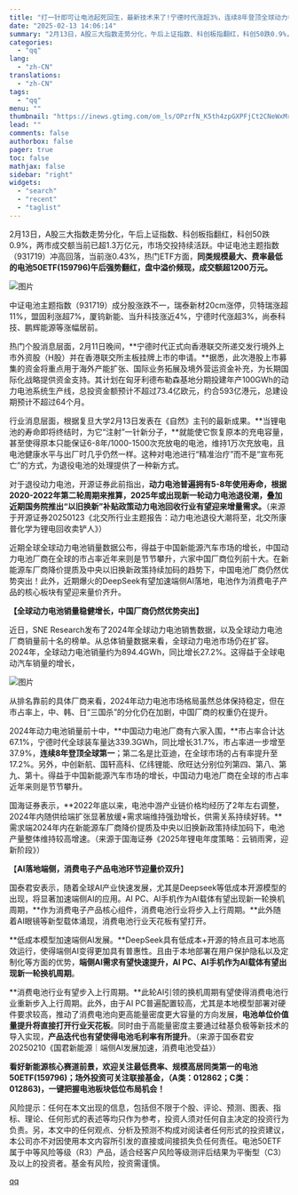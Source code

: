 ```yaml
---
title: "打一针即可让电池起死回生，最新技术来了!宁德时代涨超3%，连续8年登顶全球动力电池销量第一"
date: "2025-02-13 14:06:14"
summary: "2月13日，A股三大指数走势分化，午后上证指数、科创板指翻红，科创50跌0.9%，两市成交额当前已超..."
categories:
  - "qq"
lang:
  - "zh-CN"
translations:
  - "zh-CN"
tags:
  - "qq"
menu: ""
thumbnail: "https://inews.gtimg.com/om_ls/OPzrfN_K5th4zpGXPFjCt2CNeWxMrIRV7gs_BJ6gzQ2aoAA_640360/0"
lead: ""
comments: false
authorbox: false
pager: true
toc: false
mathjax: false
sidebar: "right"
widgets:
  - "search"
  - "recent"
  - "taglist"
---
```


2月13日，A股三大指数走势分化，午后上证指数、科创板指翻红，科创50跌0.9%，两市成交额当前已超1.3万亿元，市场交投持续活跃。中证电池主题指数（931719）冲高回落，当前涨0.43%，热门ETF方面，**同类规模最大、费率最低的电池50ETF(159796)午后强势翻红，盘中溢价频现，成交额超1200万元。**

![图片](https://inews.gtimg.com/om_bt/O0b5f0h-hIH0iyQnfS0jdOsv8qg4q45-yenTQmTM9zAKUAA/641)

中证电池主题指数（931719）成分股涨跌不一，瑞泰新材20cm涨停，贝特瑞涨超11%，盟固利涨超7%，厦钨新能、当升科技涨近4%，宁德时代涨超3%，尚泰科技、鹏辉能源等涨幅居前。

热门个股消息层面，2月11日晚间，**宁德时代正式向香港联交所递交发行境外上市外资股（H股）并在香港联交所主板挂牌上市的申请。**据悉，此次港股上市募集的资金将重点用于海外产能扩张、国际业务拓展及境外营运资金补充，为长期国际化战略提供资金支持。其计划在匈牙利德布勒森基地分期投建年产100GWh的动力电池系统生产线，总投资金额预计不超过73.4亿欧元，约合593亿港元，总建设期预计不超过64个月。

行业消息层面，根据复旦大学2月13日发表在《自然》主刊的最新成果。**当锂电池的寿命即将终结时，为它“注射”一针新分子，**就能使它恢复原本的充电容量，甚至使得原本只能保证6-8年/1000-1500次充放电的电池，维持1万次充放电，且电池健康水平与出厂时几乎仍然一样。这种对电池进行“精准治疗”而不是“宣布死亡”的方式，为退役电池的处理提供了一种新方式。

对于退役动力电池，开源证券此前指出，**动力电池普遍拥有5-8年使用寿命，根据2020-2022年第二轮周期来推算，2025年或出现新一轮动力电池退役潮，叠加近期国务院推出“以旧换新”补贴政策动力电池回收行业有望迎来增量需求。**（来源于开源证券20250123《北交所行业主题报告：动力电池退役大潮将至，北交所康普化学为锂电回收卖铲人》）

近期全球全球动力电池销量数据公布，得益于中国新能源汽车市场的增长，中国动力电池厂商在全球的市占率近年来则是节节攀升，六家中国厂商位列前十大。在新能源车厂商降价提质及中央以旧换新政策持续加码的趋势下，中国电池厂商仍然优势突出！此外，近期爆火的DeepSeek有望加速端侧AI落地，电池作为消费电子产品的核心板块有望迎来量价齐升。

**【全球动力电池销量稳健增长，中国厂商仍然优势突出】**

近日，SNE Research发布了2024年全球动力电池销售数据，以及全球动力电池厂商销量前十名的榜单。从总体销量数据来看，全球动力电池市场仍在扩容。2024年，全球动力电池销量约为894.4GWh，同比增长27.2%。这得益于全球电动汽车销量的增长，

![图片](https://inews.gtimg.com/om_bt/OUCQK4r1Kgxdd15ZQ44WrABYTmHSSO6bwFdXywoiW1hWIAA/641)

从排名靠前的具体厂商来看，2024年动力电池市场格局虽然总体保持稳定，但在市占率上，中、韩、日“三国杀”的分化仍在加剧，中国厂商的权重仍在提升。

2024年动力电池销量前十中，**中国动力电池厂商有六家入围，**市占率合计达67.1%，宁德时代全球装车量达339.3GWh，同比增长31.7%，市占率进一步增至37.9%，**连续8年登顶全球第一**；第二名是比亚迪，在全球市场的占有率提升至17.2%。另外，中创新航、国轩高科、亿纬锂能、欣旺达分别位列第四、第八、第九、第十。得益于中国新能源汽车市场的增长，中国动力电池厂商在全球的市占率近年来则是节节攀升。

国海证券表示，**2022年底以来，电池中游产业链价格均经历了2年左右调整，2024年内随供给端扩张显著放缓+需求端维持强劲增长，供需关系持续好转。**需求端2024年内在新能源车厂商降价提质及中央以旧换新政策持续加码下，电池产量整体维持较高增速。（来源于国海证券《2025年锂电年度策略：云销雨霁，迎新阶段》）

【**AI落地端侧，消费电子产品电池环节迎量价双升**】

国泰君安表示，随着全球AI产业快速发展，尤其是Deepseek等低成本开源模型的出现，将显著加速端侧AI的应用。AI PC、AI手机作为AI载体有望出现新一轮换机周期，**作为消费电子产品核心组件，消费电池行业将步入上行周期。**此外随着AI眼镜等新型载体涌现，消费电池行业天花板有望打开。

**低成本模型加速端侧AI发展。**DeepSeek具有低成本+开源的特点且可本地高效运行，使得端侧AI变得更加具有普惠性。且由于本地部署在用户保护隐私以及定制化等方面的优势，**端侧AI需求有望快速提升，AI PC、AI手机作为AI载体有望出现新一轮换机周期**。

**消费电池行业有望步入上行周期。**此轮AI引领的换机周期有望使得消费电池行业重新步入上行周期。此外，由于AI PC普遍配置较高，尤其是本地模型部署对硬件要求较高，推动了消费电池向更高能量密度更大容量的方向发展，**电池单位价值量提升将直接打开行业天花板**。同时由于高能量密度主要通过硅基负极等新技术的导入实现，**产品迭代也有望使得电池毛利率有所提升**。（来源于国泰君安20250210《国君新能源｜端侧AI发展加速，消费电池受益》）

**看好新能源核心赛道前景，欢迎关注最低费率、规模高居同类第一的电池50ETF(159796)；场外投资可关注联接基金，（A类：012862；C类：012863)，一键把握电池板块低位布局机会！**

风险提示：任何在本文出现的信息，包括但不限于个股、评论、预测、图表、指标、理论、任何形式的表述等均只作为参考，投资人须对任何自主决定的投资行为负责。另，本文中的任何观点、分析及预测不构成对阅读者任何形式的投资建议，本公司亦不对因使用本文内容所引发的直接或间接损失负任何责任。电池50ETF属于中等风险等级（R3）产品，适合经客户风险等级测评后结果为平衡型（C3）及以上的投资者。基金有风险，投资需谨慎。

[qq](https://new.qq.com/rain/a/20250213A04I2Q00)
